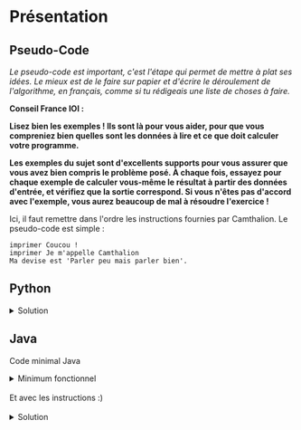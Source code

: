 # Présentation

## Pseudo-Code

_Le pseudo-code est important, c'est l'étape qui permet de mettre à plat ses idées. Le mieux est de le faire sur papier et d'écrire le déroulement de l'algorithme, en français, comme si tu rédigeais une liste de choses à faire._

**Conseil France IOI :**

**Lisez bien les exemples ! Ils sont là pour vous aider, pour que vous compreniez bien quelles sont les données à lire et ce que doit calculer votre programme.**

**Les exemples du sujet sont d'excellents supports pour vous assurer que vous avez bien compris le problème posé. À chaque fois, essayez pour chaque exemple de calculer vous-même le résultat à partir des données d'entrée, et vérifiez que la sortie correspond. Si vous n'êtes pas d'accord avec l'exemple, vous aurez beaucoup de mal à résoudre l'exercice !**

Ici, il faut remettre dans l'ordre les instructions fournies par Camthalion. Le pseudo-code est simple :

```
imprimer Coucou !
imprimer Je m'appelle Camthalion
Ma devise est 'Parler peu mais parler bien'.
```

## Python

<details>
  <summary>Solution</summary>

```Python
print("Coucou !")
print("Je m'appelle Camthalion")
print("Ma devise est 'Parler peu mais parler bien'.")
```

</details>

## Java

Code minimal Java

<details>
  <summary>Minimum fonctionnel</summary>

```Java
  class Main {
    public static void main(String[] args) {
      // ton code ici
    }
  }
```

</details>

</br>
Et avec les instructions :)
</br>
</br>

<details>
  <summary>Solution</summary>


```Java
class Main {
   public static void main(String[] args) {
      System.out.println("Coucou !");
      System.out.println("Je m'appelle Camthalion");
      System.out.println("Ma devise est 'Parler peu mais parler bien'.");
   }
}
```

</details>
